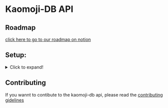 # Kaomoji-DB API



## Roadmap
[click here to go to our roadmap on notion](https://www.notion.so/e26a4d6dd97e43a6b9dbbd4ab7fc3286?v=1e7f819138974a12af5f5795df81f3d6)

## Setup:
<details>
  <summary>Click to expand!</summary>

To get the API up and running, there are many things to setup first,  

### Building from source:
<details>
  <summary>Click to expand!</summary>
1. Once this repository is cloned and golang is installed in the system, navigate to this directory and run

```
go mod download
```

2. Once the dependencies are downloaded, using sample.env as reference either create a file called creds.env with the same keys or directly configure same keys as environment variables.
3. After the configuration and ensuring that the db is operational, run either

```
go build
```
 to get the executable to run

or to build and run with a single command

```
go run app.go
```

</details>

### MongoDB setup (local)

<details>
  <summary>Click to expand!</summary>
You will need a mongoDB database, with atleast 
   
- 1 user with credentials. 
  - defaults:  (API will use theese values by default)
    - username: `root`
    - password: `example`
- 1 database.
- at least a single role in the roles document.

#### Default recomended roles[ready to import]:
```json
[{
  "_id": {
    "$oid": "626ad6e35204187f3579d44f"
  },
  "role": "admin",
  "level": 1,
  "permissons": {
    "readUsers": true,
    "usersAdmin": true,
    "readRoles": true,
    "rolesAdmin": false
  }
},{
  "_id": {
    "$oid": "626d011e9c6806ef1f5cddd5"
  },
  "role": "user",
  "level": 3,
  "permissons": {
    "readUsers": true,
    "usersAdmin": false,
    "readRoles": false,
    "rolesAdmin": false
  }
},{
  "_id": {
    "$oid": "626d01589c6806ef1f5cddd6"
  },
  "role": "root",
  "level": 0,
  "permissons": {
    "readUsers": true,
    "usersAdmin": true,
    "readRoles": true,
    "rolesAdmin": true
  }
},{
  "_id": {
    "$oid": "626d01cb9c6806ef1f5cddd7"
  },
  "role": "moderator",
  "level": 2,
  "permissons": {
    "readUsers": true,
    "usersAdmin": true,
    "readRoles": false,
    "rolesAdmin": false
  }
}]
``` 

</details>

### Configuring local API

<details>
  <summary>Click to expand!</summary>
   Copy `sample.env` into `.env`
   and fill the `.env`

   For local development if you are using the default
   you should be good to go by just filling:
   - `DB_1_NAME`
   - `JWT_SECRET`

   `DB_1_NAME` being the database name, and `JWT_SECRET` a random string. 
   This last one theoridically is not necessary, but is strongly recomended.

</details>

### Configure OpenTelemetry (Optional)

<details>
  <summary>Click to expand!</summary>
   Open telemetry requires no etra configuration, but the data collector used does, in our case it is [LightStep](https://lightstep.com)

   If you dont like this, dont fear, swaping this is actually very simple, since i have not integrated it 100%, and is only a few lines in `./src/main.go` what you would have to remove/swap:
   
   ```go
   //Open Telemetry setup
	ls := launcher.ConfigureOpentelemetry(
		launcher.WithServiceName("kaomoji-db"),
		launcher.WithAccessToken(cfg.Config.OpenTel.LightStepKey),
	)
	defer ls.Shutdown()
	// END Open Telemetry setup
   ```
   ###### *This may not correspond 100% to reality 
</details>

</details>

## Contributing
If you wannt to contibute to the kaomoji-db api, please read the [contributing gidelines](https://soft-secure-9ad.notion.site/Development-Gidelines-c6dafc076cd443d29e547255c5e42bd9)
